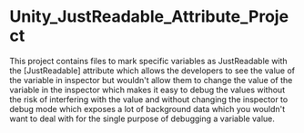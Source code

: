 # Unity_JustReadable_Attribute_Project
This project contains files to mark specific variables as JustReadable with the [JustReadable] attribute which allows the developers to see the value of the variable in inspector but wouldn't allow them to change the value of the variable in the inspector which makes it easy to debug the values without the risk of interfering with the value and without changing the inspector to debug mode which exposes a lot of background data which you wouldn't want to deal with for the single purpose of debugging a variable value.
